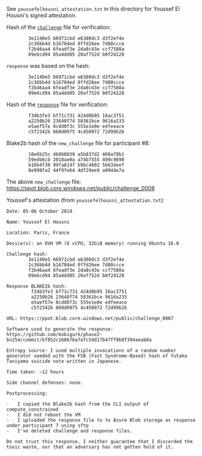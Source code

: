 See `youssefelhousni_attestation.txt` in this directory for Youssef El Housni's signed attestation.

Hash of the [`challenge`](https://ppot.blob.core.windows.net/public/challenge_0007) file for verification:
```
        3e1140e5 66971cbd e6308dc3 d3f2ef4e
        2c36bb4d b16704ed 0ffd26ee 7d80ccce
        f2b46aa4 6feadf3e 2da8c43e ccf7588a
        09e6cd94 85a4dd05 20af752d b0f24128
```
`response` was based on the hash:

```
        3e1140e5 66971cbd e6308dc3 d3f2ef4e
        2c36bb4d b16704ed 0ffd26ee 7d80ccce
        f2b46aa4 6feadf3e 2da8c43e ccf7588a
        09e6cd94 85a4dd05 20af752d b0f24128
```

Hash of the [`response`](https://ppot.blob.core.windows.net/public/response_0007_youssef) file for verification:

```
        f34b3fe3 bf71c731 424d0b95 16ac3751
        a2250b26 23648f74 58361bce 9616a233
        e5aef57e 8cdd0f3c 555e1e0e e4feeace
        c5f2342b 860d0975 4c450972 72d99b26
```

Blake2b hash of the `new_challenge` file for participant #8:
```
        10e6b25c 4b066b59 a5b837d2 460a78b1
        59edb6cb 2018ae0a a74b7555 499c9690
        b16b4f38 99fa8147 b9bc4602 5b634eef
        8e998fa2 44f9fe64 4df29ee9 a0944e7a

```

The above `new_challenge` file: https://ppot.blob.core.windows.net/public/challenge_0008

Youssef's attestation (from `youssefelhousni_attestation.txt`):

```
Date: 05-06 October 2019

Name: Youssef El Housni 

Location: Paris, France

Device(s): an OVH VM (8 vCPU, 32GiB memory) running Ubuntu 16.0 

Challenge hash:
        3e1140e5 66971cbd e6308dc3 d3f2ef4e
        2c36bb4d b16704ed 0ffd26ee 7d80ccce
        f2b46aa4 6feadf3e 2da8c43e ccf7588a
        09e6cd94 85a4dd05 20af752d b0f24128        
        
Response BLAKE2b hash:
         f34b3fe3 bf71c731 424d0b95 16ac3751     
         a2250b26 23648f74 58361bce 9616a233     
         e5aef57e 8cdd0f3c 555e1e0e e4feeace     
         c5f2342b 860d0975 4c450972 72d99b26     

URL: https://ppot.blob.core.windows.net/public/challenge_0007

Software used to generate the response: https://github.com/kobigurk/phase2-bn254/commit/bf852c168676a7afc5dd17b47ff9b8f394aeab8a

Entropy source: I used multiple invocations of a random number generator seeded with the FSB (Fast Syndrome-Based) hash of Yutaka Taniyama suicide note written in Japanese. 

Time taken: ~12 hours

Side channel defenses: none.

Postprocessing:

-	I copied the Blake2b hash from the CLI output of compute_constrained
-	I did not reboot the VM
-	I uploaded the response file to to Azure Blob storage as response under participant 7 using sftp 
-	I've deleted challenge and response files.

Do not trust this response. I neither guarantee that I discarded the toxic waste, nor that an adversary has not gotten hold of it. 
```
